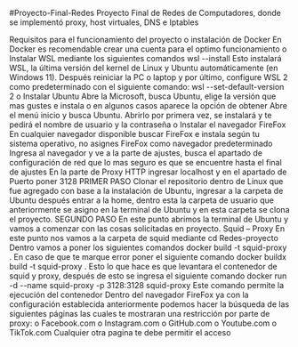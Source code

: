 #Proyecto-Final-Redes
Proyecto Final de Redes de Computadores, donde se implementó proxy, host virtuales, DNS e Iptables

Requisitos para el funcionamiento del proyecto 
o	instalación de Docker
En Docker es recomendable crear una cuenta para el optimo funcionamiento 
o	Instalar WSL mediante los siguientes comandos 
wsl --install
Esto instalará WSL, la última versión del kernel de Linux y Ubuntu automáticamente (en Windows 11). Después reiniciar la PC o laptop y por último, configure WSL 2 como predeterminado con el siguiente comando:
wsl --set-default-version 2
o	Instalar Ubuntu 
Abre la Microsoft, busca Ubuntu, elige la versión que mas gustes e instala o en algunos casos aparece la opción de obtener 
Abre el menú inicio y busca Ubuntu.
Abrirlo por primera vez, se instalará y te pedirá el nombre de usuario y la contraseña 
o	Instalar el navegador FireFox 
En cualquier navegador disponible buscar FireFox e instala según tu sistema operativo, no asignes FireFox como navegador predeterminado 
Ingresa al navegador y ve a la parte de ajustes, busca el apartado de configuración de red que lo mas seguro es que se encuentre hasta el final de ajustes
En la parte de Proxy HTTP ingresar localhost y en el apartado de Puerto poner 3128
PRIMER PASO 
Clonar el repositorio dentro de Linux que fue agregado con base a la instalación de Ubuntu, ingresar a la carpeta de Ubuntu después entrar a la home, dentro esta la carpeta de usuario que anteriormente se asigno en la terminal de Ubuntu y en esta carpeta se clona el proyecto.
SEGUNDO PASO
En este punto abrimos la terminal de Ubuntu y vamos a comenzar con las cosas solicitadas en proyecto.
Squid – Proxy
En este punto nos vamos a la carpeta de squid mediante 
cd Redes-proyecto
Dentro vamos a poner los siguientes comandos 
docker build -t squid-proxy .
En caso de que te marque error poner el siguiente comando 
docker buildx build -t squid-proxy .
Esto lo que hace es que levantara el contenedor de squid y proxy, después de esto se ingresa el siguiente comando 
docker run -d --name squid-proxy -p 3128:3128 squid-proxy
Este comando permite la ejecución del contenedor
Dentro del navegador FireFox ya con la configuración establecida anteriormente podemos hacer la búsqueda de las siguientes páginas las cuales te mostraran una restricción por parte de proxy:
o	Facebook.com
o	Instagram.com
o	GitHub.com
o	Youtube.com
o	TikTok.com
Cualquier otra pagina te debe permitir el acceso 

